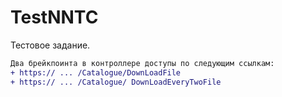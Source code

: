 # TestNNTC

Тестовое задание. 
```diff
Два брейкпоинта в контроллере доступы по следующим ссылкам:
+ https:// ... /Catalogue/DownLoadFile
+ https:// ... /Catalogue/ DownLoadEveryTwoFile
```
